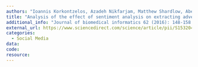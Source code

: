 ```yaml
---
authors: "Ioannis Korkontzelos, Azadeh Nikfarjam, Matthew Shardlow, Abeed Sarker, Sophia Ananiadou, Graciela H Gonzalez"
title: "Analysis of the effect of sentiment analysis on extracting adverse drug reactions from tweets and forum posts"
additional_info: "Journal of biomedical informatics 62 (2016): 148-158."
external_url: https://www.sciencedirect.com/science/article/pii/S1532046416300508
categories:
  - Social Media   
data: 
code:
resource:
---
```

